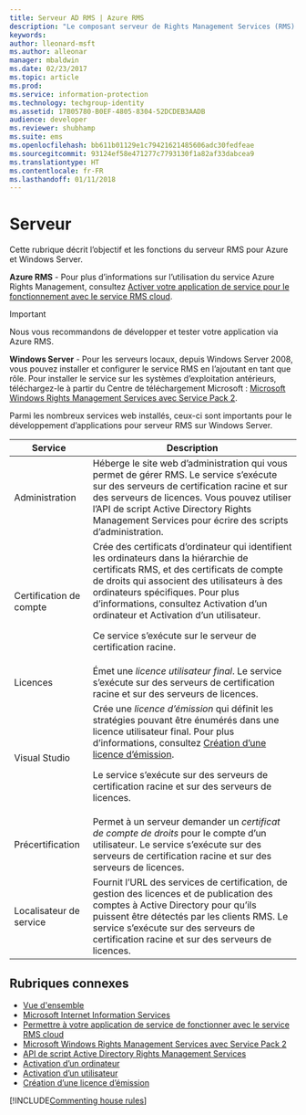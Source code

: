 ```yaml
---
title: Serveur AD RMS | Azure RMS
description: "Le composant serveur de Rights Management Services (RMS) est implémenté par un ensemble de services web qui s’exécutent sur Microsoft Internet Information Services."
keywords: 
author: lleonard-msft
ms.author: alleonar
manager: mbaldwin
ms.date: 02/23/2017
ms.topic: article
ms.prod: 
ms.service: information-protection
ms.technology: techgroup-identity
ms.assetid: 17B05780-B0EF-4805-8304-52DCDEB3AADB
audience: developer
ms.reviewer: shubhamp
ms.suite: ems
ms.openlocfilehash: bb611b01129e1c79421621485606adc30fedfeae
ms.sourcegitcommit: 93124ef58e471277c7793130f1a82af33dabcea9
ms.translationtype: HT
ms.contentlocale: fr-FR
ms.lasthandoff: 01/11/2018
---
```

# <a name="server"></a>Serveur

Cette rubrique décrit l’objectif et les fonctions du serveur RMS pour Azure et Windows Server.

**Azure RMS** - Pour plus d’informations sur l’utilisation du service Azure Rights Management, consultez [Activer votre application de service pour le fonctionnement avec le service RMS cloud](how-to-use-file-api-with-aadrm-cloud.md).

> [!IMPORTANT] 
> Nous vous recommandons de développer et tester votre application via Azure RMS.

**Windows Server** - Pour les serveurs locaux, depuis Windows Server 2008, vous pouvez installer et configurer le service RMS en l’ajoutant en tant que rôle. Pour installer le service sur les systèmes d’exploitation antérieurs, téléchargez-le à partir du Centre de téléchargement Microsoft : [Microsoft Windows Rights Management Services avec Service Pack 2](http://www.microsoft.com/download/en/details.aspx?id=4909).

Parmi les nombreux services web installés, ceux-ci sont importants pour le développement d’applications pour serveur RMS sur Windows Server.

| Service | Description |
|---------|-------------|
| Administration | Héberge le site web d’administration qui vous permet de gérer RMS. Le service s’exécute sur des serveurs de certification racine et sur des serveurs de licences. Vous pouvez utiliser l’API de script Active Directory Rights Management Services pour écrire des scripts d’administration.|
| Certification de compte |Crée des certificats d’ordinateur qui identifient les ordinateurs dans la hiérarchie de certificats RMS, et des certificats de compte de droits qui associent des utilisateurs à des ordinateurs spécifiques. Pour plus d’informations, consultez Activation d’un ordinateur et Activation d’un utilisateur.<p><p>Ce service s’exécute sur le serveur de certification racine. |
|Licences | Émet une *licence utilisateur final*. Le service s’exécute sur des serveurs de certification racine et sur des serveurs de licences.|
|Visual Studio | Crée une *licence d’émission* qui définit les stratégies pouvant être énumérés dans une licence utilisateur final. Pour plus d’informations, consultez [Création d’une licence d’émission](https://msdn.microsoft.com/library/Aa362355).<p><p>Le service s’exécute sur des serveurs de certification racine et sur des serveurs de licences.|
|Précertification | Permet à un serveur demander un *certificat de compte de droits* pour le compte d’un utilisateur. Le service s’exécute sur des serveurs de certification racine et sur des serveurs de licences.|
|Localisateur de service | Fournit l’URL des services de certification, de gestion des licences et de publication des comptes à Active Directory pour qu’ils puissent être détectés par les clients RMS. Le service s’exécute sur des serveurs de certification racine et sur des serveurs de licences.|

## <a name="related-topics"></a>Rubriques connexes ##
* [Vue d'ensemble](ad-rms-overview.md)
* [Microsoft Internet Information Services](http://www.iis.net/overview)
* [Permettre à votre application de service de fonctionner avec le service RMS cloud](how-to-use-file-api-with-aadrm-cloud.md)
* [Microsoft Windows Rights Management Services avec Service Pack 2](http://www.microsoft.com/download/en/details.aspx?id=4909)
* [API de script Active Directory Rights Management Services](https://msdn.microsoft.com/library/Bb968797)
* [Activation d’un ordinateur](https://msdn.microsoft.com/library/Cc530377)
* [Activation d’un utilisateur](https://msdn.microsoft.com/library/Cc530378)
* [Création d’une licence d’émission](https://msdn.microsoft.com/library/Aa362355)

[!INCLUDE[Commenting house rules](../includes/houserules.md)]
